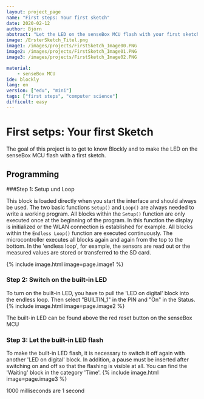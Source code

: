 ```yaml
---
layout: project_page
name: "First steps: Your first sketch"
date: 2020-02-12
author: Björn
abstract: "Let the LED on the senseBox MCU flash with your first sketch"
image: /ErsterSketch_Titel.png
image1: /images/projects/FirstSketch_Image00.PNG
image2: /images/projects/FirstSketch_Image01.PNG
image3: /images/projects/FirstSketch_Image02.PNG

material:
    - senseBox MCU
ide: blockly  
lang: en
version: ["edu", "mini"]   
tags: ["first steps", "computer science"]
difficult: easy
---
```


# First setps: Your first Sketch
The goal of this project is to get to know Blockly and to make the LED on the senseBox MCU flash with a first sketch.

## Programming

###Step 1: Setup und Loop

This block is loaded directly when you start the interface and should always be used. The two basic functions `Setup()` and `Loop()` are always needed to write a working program.
All blocks within the `Setup()` function are only executed once at the beginning of the program. In this function the display is initialized or the WLAN connection is established for example. All blocks within the `Endless Loop()` function are executed continuously. The microcontroller executes all blocks again and again from the top to the bottom. In the 'endless loop', for example, the sensors are read out or the measured values are stored or transferred to the SD card.


{% include image.html image=page.image1 %}

### Step 2: Switch on the built-in LED

To turn on the built-in LED, you have to pull the 'LED on digital' block into the endless loop. Then select "BUILTIN_1" in the PIN and "On" in the Status.
{% include image.html image=page.image2 %}

<div class="panel panel-info">
  <div class="panel-heading">
    The built-in LED can be found above the red reset button on the senseBox MCU
  </div>
  <div class="panel-body">
  </div>
</div>

### Step 3: Let the built-in LED flash

To make the built-in LED flash, it is necessary to switch it off again with another 'LED on digital' block. In addition, a pause must be inserted after switching on and off so that the flashing is visible at all. You can find the 'Waiting' block in the category 'Time'.
{% include image.html image=page.image3 %}

<div class="panel panel-info">
  <div class="panel-heading">
 1000 milliseconds are 1 second
  </div>
  <div class="panel-body">
  </div>
</div>
